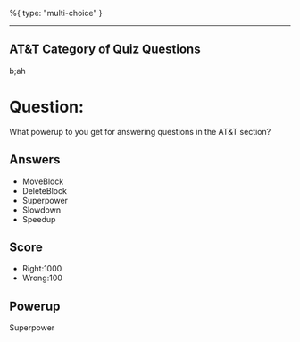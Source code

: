 %{
 type: "multi-choice"
}

---
## AT&T Category of Quiz Questions

b;ah

# Question:
What powerup to you get for answering questions in the AT&T section?

## Answers
- MoveBlock
- DeleteBlock
- Superpower
- Slowdown
- Speedup

## Score
- Right:1000
- Wrong:100

## Powerup
Superpower
